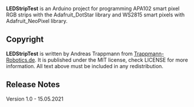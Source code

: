 **LEDStripTest** is an Arduino project for programming APA102 smart pixel RGB
strips with the Adafruit_DotStar library and WS2815 smart pixels with Adafruit_NeoPixel
library.

## Copyright
**LEDStripTest** is written by Andreas Trappmann from
[Trappmann-Robotics.de](https://www.trappmann-robotics.de/). It
is published under the MIT license, check LICENSE for more information.
All text above must be included in any redistribution.

## Release Notes

Version 1.0 - 15.05.2021
